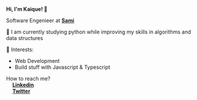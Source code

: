 **Hi, I'm Kaique! 👋**

Software Engenieer at [**Sami**](https://www.linkedin.com/company/samisaude/mycompany/)

🚀 I am currently studying python while improving my skills in algorithms and data structures

🌱 Interests:
* Web Development
* Build stuff with Javascript & Typescript

How to reach me? </br>
<img src="https://upload.wikimedia.org/wikipedia/commons/thumb/8/81/LinkedIn_icon.svg/1200px-LinkedIn_icon.svg.png" width="13" height="13" /> [**Linkedin**](https://www.linkedin.com/in/kaique-caires/) <br/>
<img src="https://image.flaticon.com/icons/png/512/124/124021.png" width="13" height="13" /> [**Twitter**](https://twitter.com/KaiqueCoimbra2)
